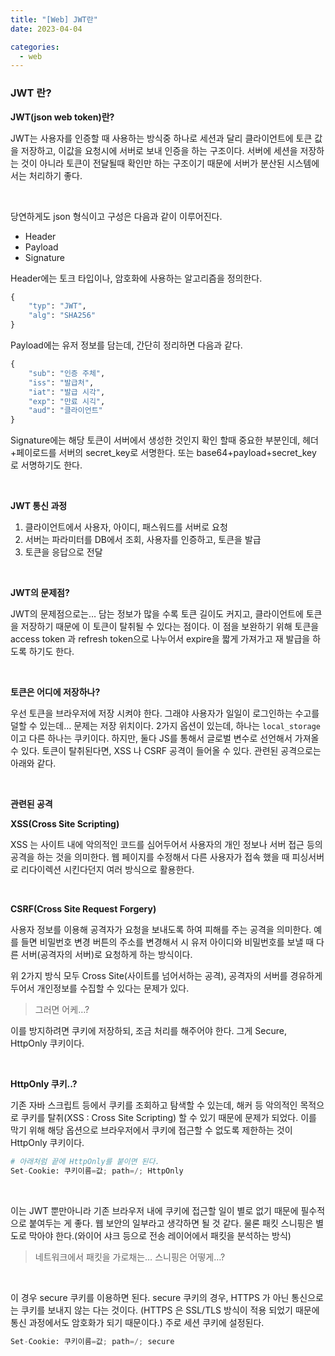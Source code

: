 ```yaml
---
title: "[Web] JWT란"
date: 2023-04-04

categories:
  - web
---
```


### JWT 란?

**JWT(json web token)란?**

JWT는 사용자를 인증할 때 사용하는 방식중 하나로 세션과 달리 클라이언트에 토큰 값을 저장하고, 이값을 요청시에 서버로 보내 인증을 하는 구조이다. 서버에 세션을 저장하는 것이 아니라 토큰이 전달될때 확인만 하는 구조이기 때문에 서버가 분산된 시스템에서는 처리하기 좋다.

<br>

당연하게도 json 형식이고 구성은 다음과 같이 이루어진다.

- Header
- Payload
- Signature

Header에는 토크 타입이나, 암호화에 사용하는 알고리즘을 정의한다.

```python
{
	"typ": "JWT",
	"alg": "SHA256"
}
```

Payload에는 유저 정보를 담는데, 간단히 정리하면 다음과 같다.

```python
{
	"sub": "인증 주체",
	"iss": "발급처",
	"iat": "발급 시각",
	"exp": "만료 시긱",
	"aud": "클라이언트"
}
```

Signature에는 해당 토큰이 서버에서 생성한 것인지 확인 할때 중요한 부분인데, 헤더+페이로드를 서버의 secret_key로 서명한다. 또는 base64+payload+secret_key 로 서명하기도 한다.

<br>

**JWT 통신 과정**

1. 클라이언트에서 사용자, 아이디, 패스워드를 서버로 요청
2. 서버는 파라미터를 DB에서 조회, 사용자를 인증하고, 토큰을 발급
3. 토큰을 응답으로 전달

<br>

**JWT의 문제점?**

JWT의 문제점으로는… 담는 정보가 많을 수록 토큰 길이도 커지고, 클라이언트에 토큰을 저장하기 때문에 이 토큰이 탈취될 수 있다는 점이다. 이 점을 보완하기 위해 토큰을 access token 과 refresh token으로 나누어서 expire을 짧게 가져가고 재 발급을 하도록 하기도 한다.

<br>

**토큰은 어디에 저장하나?**

우선 토큰을 브라우저에 저장 시켜야 한다. 그래야 사용자가 일일이 로그인하는 수고를 덜할 수 있는데… 문제는 저장 위치이다. 2가지 옵션이 있는데, 하나는 `local_storage` 이고 다른 하나는 쿠키이다. 하지만, 둘다 JS를 통해서 글로벌 변수로 선언해서 가져올 수 있다. 토큰이 탈취된다면, XSS 나 CSRF 공격이 들어올 수 있다. 관련된 공격으로는 아래와 같다.

<br>

**관련된 공격**

**XSS(Cross Site Scripting)**

XSS 는 사이트 내에 악의적인 코드를 심어두어서 사용자의 개인 정보나 서버 접근 등의 공격을 하는 것을 의미한다. 웹 페이지를 수정해서 다른 사용자가 접속 했을 때 피싱서버로 리다이렉션 시킨다던지 여러 방식으로 활용한다.

<br>

**CSRF(Cross Site Request Forgery)**

사용자 정보를 이용해 공격자가 요청을 보내도록 하여 피해를 주는 공격을 의미한다. 예를 들면 비밀번호 변경 버튼의 주소를 변경해서 시 유저 아이디와 비밀번호를 보낼 때 다른 서버(공격자의 서버)로 요청하게 하는 방식이다.

위 2가지 방식 모두 Cross Site(사이트를 넘어서하는 공격), 공격자의 서버를 경유하게 두어서 개인정보를 수집할 수 있다는 문제가 있다.

> 그러면 어케…?

이를 방지하려면 쿠키에 저장하되, 조금 처리를 해주어야 한다. 그게 Secure, HttpOnly 쿠키이다.

<br>

**HttpOnly 쿠키..?**

기존 자바 스크립트 등에서 쿠키를 조회하고 탐색할 수 있는데, 해커 등 악의적인 목적으로 쿠키를 탈취(XSS : Cross Site Scripting) 할 수 있기 때문에 문제가 되었다. 이를 막기 위해 해당 옵션으로 브라우저에서 쿠키에 접근할 수 없도록 제한하는 것이 HttpOnly 쿠키이다.

```python
# 아래처럼 끝에 HttpOnly를 붙이면 된다.
Set-Cookie: 쿠키이름=값; path=/; HttpOnly
```

<br>

이는 JWT 뿐만아니라 기존 브라우저 내에 쿠키에 접근할 일이 별로 없기 때문에 필수적으로 붙여두는 게 좋다. 웹 보안의 일부라고 생각하면 될 것 같다. 물론 패킷 스니핑은 별도로 막아야 한다.(와이어 샤크 등으로 전송 레이어에서 패킷을 분석하는 방식)

> 네트워크에서 패킷을 가로채는… 스니핑은 어떻게…?

<br>

이 경우 secure 쿠키를 이용하면 된다. secure 쿠키의 경우, HTTPS 가 아닌 통신으로는 쿠키를 보내지 않는 다는 것이다. (HTTPS 은 SSL/TLS 방식이 적용 되었기 때문에 통신 과정에서도 암호화가 되기 때문이다.) 주로 세션 쿠키에 설정된다.

```python
Set-Cookie: 쿠키이름=값; path=/; secure
```

<br>
<br>
<br>
